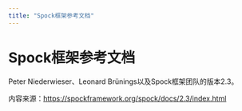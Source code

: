 ```yaml
---
title: "Spock框架参考文档"
---
```


# Spock框架参考文档



Peter Niederwieser、Leonard Brünings以及Spock框架团队的版本2.3。



内容来源：<https://spockframework.org/spock/docs/2.3/index.html>

